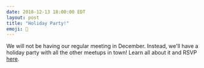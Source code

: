 ```yaml
---
date: 2018-12-13 18:00:00 EDT
layout: post
title: "Holiday Party!"
emoji: 🎉
---
```


We will not be having our regular meeting in December. Instead, we'll have a holiday party with all the other meetups in town! Learn all about it and RSVP [here](https://www.eventbrite.com/e/columbus-tech-community-holiday-celebration-2018-tickets-52241840752).
